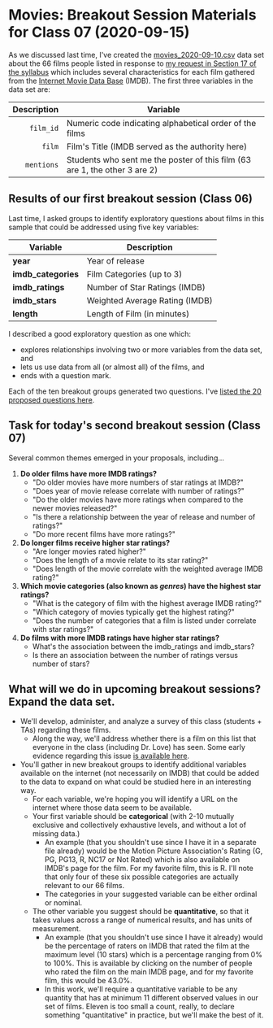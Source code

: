 # Movies: Breakout Session Materials for Class 07 (2020-09-15)

As we discussed last time, I've created the [movies_2020-09-10.csv](https://github.com/THOMASELOVE/431-2020/blob/master/classes/movies/data/movies_2020-09-10.csv) data set about the 66 films people listed in response to [my request in Section 17 of the syllabus](https://thomaselove.github.io/431-2020-syllabus/movies.html) which includes several characteristics for each film gathered from the [Internet Movie Data Base](https://www.imdb.com/) (IMDB). The first three variables in the data set are:

Description | Variable 
----------: | -------- 
`film_id` | Numeric code indicating alphabetical order of the films
`film` | Film's Title (IMDB served as the authority here)
`mentions` | Students who sent me the poster of this film (63 are 1, the other 3 are 2)

## Results of our first breakout session (Class 06)

Last time, I asked groups to identify exploratory questions about films in this sample that could be addressed using five key variables:

Variable | Description
------- | -------------------------------------------------
**year** | Year of release 
**imdb_categories** | Film Categories (up to 3) 
**imdb_ratings** | Number of Star Ratings (IMDB) 
**imdb_stars** | Weighted Average Rating (IMDB) 
**length** | Length of Film (in minutes) 

I described a good exploratory question as one which:

- explores relationships involving two or more variables from the data set, and
- lets us use data from all (or almost all) of the films, and 
- ends with a question mark.

Each of the ten breakout groups generated two questions. I've [listed the 20 proposed questions here](https://github.com/THOMASELOVE/431-2020/blob/master/classes/movies/breakout1_results.md).

## Task for today's second breakout session (Class 07)

Several common themes emerged  in your proposals, including...

1. **Do older films have more IMDB ratings?**
    - "Do older movies have more numbers of star ratings at IMDB?"
    - "Does year of movie release correlate with number of ratings?"
    - "Do the older movies have more ratings when compared to the newer movies released?"
    - "Is there a relationship between the year of release and number of ratings?"
    - "Do more recent films have more ratings?"
2. **Do longer films receive higher star ratings?**
    - "Are longer movies rated higher?"
    - "Does the length of a movie relate to its star rating?"
    - "Does length of the movie correlate with the weighted average IMDB rating?"
3. **Which movie categories (also known as *genres*) have the highest star ratings?**
    - "What is the category of film with the highest average IMDB rating?"
    - "Which category of movies typically get the highest rating?"
    - "Does the number of categories that a film is listed under correlate with star ratings?"
4. **Do films with more IMDB ratings have higher star ratings?**
    - What's the association between the imdb_ratings and imdb_stars?
    - Is there an association between the number of ratings versus number of stars?

## What will we do in upcoming breakout sessions? Expand the data set. 

- We'll develop, administer, and analyze a survey of this class (students + TAs) regarding these films.
    - Along the way, we'll address whether there is a film on this list that everyone in the class (including Dr. Love) has seen. Some early evidence regarding this issue [is available here](https://github.com/THOMASELOVE/431-2020/blob/master/classes/movies/breakout1_results.md#which-is-the-first-movie-youve-all-seen-alphabetically).
- You'll gather in new breakout groups to identify additional variables available on the internet (not necessarily on IMDB) that could be added to the data to expand on what could be studied here in an interesting way. 
    - For each variable, we're hoping you will identify a URL on the internet where those data seem to be available.
    - Your first variable should be **categorical** (with 2-10 mutually exclusive and collectively exhaustive levels, and without a lot of missing data.) 
        - An example (that you shouldn't use since I have it in a separate file already) would be the Motion Picture Association's Rating (G, PG, PG13, R, NC17 or Not Rated) which is also available on IMDB's page for the film. For my favorite film, this is R. I'll note that only four of these six possible categories are actually relevant to our 66 films.
        - The categories in your suggested variable can be either ordinal or nominal.
    - The other variable you suggest should be **quantitative**, so that it takes values across a range of numerical results, and has units of measurement. 
        - An example (that you shouldn't use since I have it already) would be the percentage of raters on IMDB that rated the film at the maximum level (10 stars) which is a percentage ranging from 0% to 100%. This is available by clicking on the number of people who rated the film on the main IMDB page, and for my favorite film, this would be 43.0%.
        - In this work, we'll require a quantitative variable to be any quantity that has at minimum 11 different observed values in our set of films. Eleven is too small a count, really, to declare something "quantitative" in practice, but we'll make the best of it.
